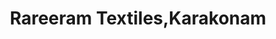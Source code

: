 ---
title: "Rareeram Textiles,Karakonam"
url: /neyyattinkara/rareeram-textiles-karakonam/
shop: Kleidung
---